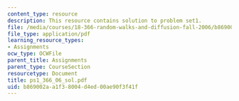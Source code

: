 ```yaml
---
content_type: resource
description: This resource contains solution to problem set1.
file: /media/courses/18-366-random-walks-and-diffusion-fall-2006/b869002aa1f38004d4ed00ae90f3f41f_ps1_366_06_sol.pdf
file_type: application/pdf
learning_resource_types:
- Assignments
ocw_type: OCWFile
parent_title: Assignments
parent_type: CourseSection
resourcetype: Document
title: ps1_366_06_sol.pdf
uid: b869002a-a1f3-8004-d4ed-00ae90f3f41f
---
```

